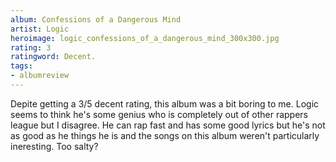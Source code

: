 ```yaml
---
album: Confessions of a Dangerous Mind
artist: Logic
heroimage: logic_confessions_of_a_dangerous_mind_300x300.jpg
rating: 3
ratingword: Decent.
tags:
- albumreview
---
```

Depite getting a 3/5 decent rating, this album was a bit boring to me. Logic
seems to think he's some genius who is completely out of other rappers league
but I disagree. He can rap fast and has some good lyrics but he's not as good as
he things he is and the songs on this album weren't particularly ineresting. Too
salty?
